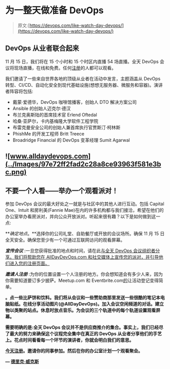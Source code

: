 # 为一整天做准备 DevOps

> 原文:[https://devops.com/like-watch-day-devops/](https://devops.com/like-watch-day-devops/)

## DevOps 从业者联合起来

11 月 15 日，我们将在 15 个小时和 15 个时区内直播 54 场直播。全天 DevOps 会议将现场直播，在线和免费。任何[注册](http://alldaydevops.com)的人都可以观看。

我们邀请了一些来自世界各地的顶级从业者在活动中发言，主题涵盖从 DevOps 转型、CI/CD、自动化安全到现代基础设施(想想无服务器、微服务和容器)。演讲者阵容将包括:

*   戴蒙·爱德华，DevOps 咖啡馆播客，创始人 DTO 解决方案公司
*   Ansible 的创始人迈克尔·德汉
*   布兰克奥斯陆的首席技术官 Erlend Oftedal
*   哈桑·亚萨尔，卡内基梅隆大学软件工程学院
*   布雷克曼安全公司的创始人兼首席执行官贾斯汀·柯林斯
*   PhishMe 的开发工程师 Britt Treece
*   Broadridge Financial 的 DevOps 变革经理 Sumit Agarwal

## ![www.alldaydevops.com](../Images/97e72ff2fad2c28a8ce93963f581e3bc.png)

## 不要一个人看——举办一个观看派对！

参加 DevOps 会议的最大好处之一就是与社区中的其他人进行互动。包括 Capital One、Intuit 和房利美(Fannie Mae)在内的许多机构都与我们接洽，希望在他们的办公室举办看房派对，并向公众开放派对。听起来很有趣？以下是如何做到这一点:

***确定地点*。**选择你的公司礼堂、自助餐厅或开放的会议场所。确保 11 月 15 日全天安全。确保您至少有一个可通过互联网访问的观看屏幕。

***宣传会议*** :一旦您获得批准的地点和时间，请在此[与全天 DevOps 会议组织者分享。我们将帮助您在 AllDayDevOps.com 和社交媒体上宣传您的派对，并引导他们进入您的注册页面。](/cdn-cgi/l/email-protection#c9fbf9f8ffe4a8a5a5e4ada8b0e4adacbfa6b9bae4aebba6bcb989baa6a7a8bdb0b9ace7aaa6a4)

***邀请人注册*** :为你的位置设置一个人注册的地方。你会想知道会有多少人来，因为你需要知道要订多少披萨。Meetup.com 和 Eventbrite.com[的](https://www.eventbrite.com/)让活动登记变得简单。

**。点一些比萨饼和饮料。我们将从会议和一些赞助商那里发送一些很酷的笔记本电脑贴纸。在线分享活动图片(@AllDayDevOps)。加入会议空闲频道的对话。建立物以类聚的站点。休息时放点音乐。为会议的三个轨道中的每个轨道设置观看屏幕。**

**需要明确的是:全天 DevOps 会议并不是供应商推介的集合。事实上，我们已经尽了最大的努力来确保这个议程完全集中在真正的 DevOps 从业者分享他们的手艺上。花点时间看看每一个环节的演讲者，你就会明白我们的意思。**

**[今天注册](http://www.alldaydevops.com)。邀请你的同事参加。然后在你的办公室计划一个观看聚会。**

**— [德里克·威克斯](https://devops.com/author/derek-e-weeks/)**